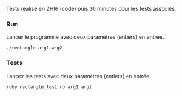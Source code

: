 Tests réalisé en 2H16 (code) puis 30 minutes pour les tests associés.

### Run
Lancer le programme avec deux paramètres (entiers) en entrée.
``` 
./rectangle arg1 arg2
```

### Tests

Lancez les tests avec deux paramètres (entiers) en entrée.

``` 
ruby rectangle_test.rb arg1 arg2
```
